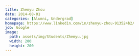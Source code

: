 ```yaml
---
title: Zhenyu Zhou 
date: 2014-08-01
categories: [Alumni, Undergrad]
homepage: https://www.linkedin.com/in/zhenyu-zhou-913524b2/
job: Google
image:
  path: assets/img/Students/Zhenyu.jpg
  width: 200
  height: 200
---
```


